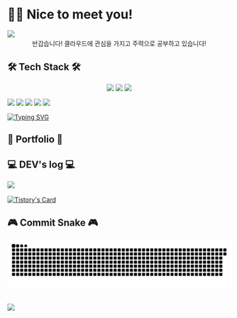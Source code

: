 # 👨‍💻 Nice to meet you!
<img src="https://capsule-render.vercel.app/api?type=waving&color=auto&height=200&section=header&text=ChangHoon&fontSize=50" />


<div align="center">
	반갑습니다!
	클라우드에 관심을 가지고 주력으로 공부하고 있습니다!
</div>


## 🛠 Tech Stack 🛠
<div align="center">
	<img src="https://img.shields.io/badge/Java-007396?style=flat&logo=Java&logoColor=white" />
	<img src="https://img.shields.io/badge/HTML5-E34F26?style=flat&logo=HTML5&logoColor=white" />
	<img src="https://img.shields.io/badge/CSS3-1572B6?style=flat&logo=CSS3&logoColor=white" />
</div>
                 
<a href="https://hits.seeyoufarm.com"><img src="https://hits.seeyoufarm.com/api/count/incr/badge.svg?url=https%3A%2F%2Fgithub.com%2Ftheci&count_bg=%2379C83D&title_bg=%23555555&icon=&icon_color=%23E7E7E7&title=hits&edge_flat=false"/></a>
<img src="https://img.shields.io/badge/Android-3DDC84?style=flat-square&logo=Java&logoColor=white"/>
<img src="https://img.shields.io/badge/Android-3DDC84?style=flat-square&logo=Python&logoColor=blue"/>
<img src="https://img.shields.io/badge/Python-3178C6?style=flat&logo=Python&logoColor=white"/>
<img src="https://img.shields.io/badge/Python-3178C6?style=flat&logo=AWS&logoColor=white"/>

<a href="https://git.io/typing-svg"><img src="https://readme-typing-svg.demolab.com?font=Fira+Code&pause=1000&color=2C70F7&width=435&lines=AWS+Terraform+Kubernetes" alt="Typing SVG" /></a>


## 📝 Portfolio 📝

## 💻 DEV's log 💻
<div style="display:flex; flex-direction:row;">
    <a href="https://easyhomputer.tistory.com">
        <img src="https://img.shields.io/badge/Tistory-000000?style=for-the-badge&logo=Tistory&logoColor=white"> 
    </a>
</div>

[![Tistory's Card](https://github-readme-tistory-card.vercel.app/api?name=hihi-data&theme=default)](https://hihi-data.tistory.com)


## 🎮 Commit Snake 🎮

![](https://raw.githubusercontent.com/theci/theci/output/github-contribution-grid-snake.svg)

<div><br>
<img src="https://github-readme-stats.vercel.app/api?username=theci&show_icons=true">
</div>
